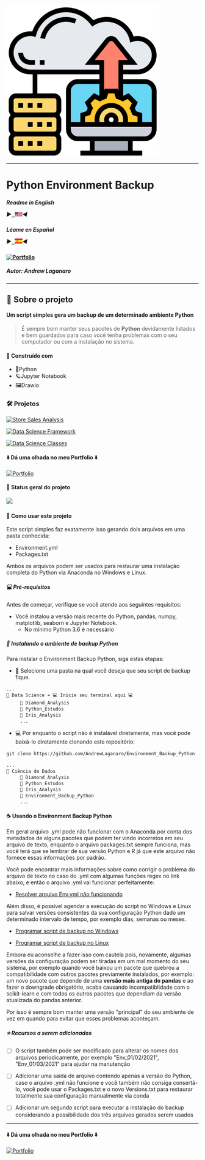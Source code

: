 <img src="Images/Environment_Backup_Python.png" min-width="400px" max-width="400px" width="400px" align="center" alt="Environment_Backup_Python">

---

# Python Environment Backup

##### Readme in English <p align="left"> ▶<kbd><a href="https://github.com/AndrewLaganaro/Environment_Backup_Python/blob/main/README.en.md" alt="American"> <img title="American" alt="American" src="Images/usa.png" width="20"></a></kbd>◀ </p>

##### Léame en Español <p align="left"> ▶<kbd><a href="https://github.com/AndrewLaganaro/Environment_Backup_Python/blob/main/README.es.md" alt="Español"> <img title="Español" alt="Español" src="Images/es.png" width="20"></a></kbd>◀ </p>

#### [![Portfolio](https://img.shields.io/badge/Projects-Portfolio-blue)](https://andrewcode.herokuapp.com)

##### Autor: Andrew Laganaro

---

## 📜 Sobre o projeto

#### Um script simples gera um backup de um determinado ambiente Python

> É sempre bom manter seus pacotes de **Python** devidamente listados e bem guardados para caso você tenha problemas com o seu computador ou com a instalação no sistema.

#### 🚀 Construído com
- 🐍Python
- 🪐Jupyter Notebook
- 🖼Drawio

### 🛠 Projetos

  [![Store Sales Analysis](https://img.shields.io/badge/Projects-Store%20Sales%20Analysis-orange)](https://github.com/AndrewLaganaro/Store_Sales_Analysis)
  
  [![Data Science Framework](https://img.shields.io/badge/Projects-Data%20Science%20Framework-blue)](https://github.com/AndrewLaganaro/Data_Science_Framework)
  
  [![Data Science Classes](https://img.shields.io/badge/Projects-Data%20Science%20Classes-red)](https://github.com/AndrewLaganaro/Data_Science_Classes)

####  ⬇️ Dá uma olhada no meu Portfolio ⬇️
  
  [![Portfolio](https://img.shields.io/badge/Projects-Portfolio-blue)](https://andrewcode.herokuapp.com)

#### 🎯 Status geral do projeto

![](https://us-central1-progress-markdown.cloudfunctions.net/progress/100)
  
#### 📝 Como usar este projeto

Este script simples faz exatamente isso gerando dois arquivos em uma pasta conhecida:

* Environment.yml
* Packages.txt 

Ambos os arquivos podem ser usados para restaurar uma instalação completa do Python via Anaconda no Windows e Linux.

##### 💻 Pré-requisitos

Antes de começar, verifique se você atende aos seguintes requisitos:

- Você instalou a versão mais recente do Python, pandas, numpy, matplotlib, seaborn e Jupyter Notebook.
    - No mínimo Python 3.6 é necessário

##### 🚀 Instalando o ambiente de backup Python

Para instalar o Environment Backup Python, siga estas etapas:

- 📁 Selecione uma pasta na qual você deseja que seu script de backup fique.
```
...
📁 Data Science ⬅️ 💻 Inicie seu terminal aqui 💻
     📁 Diamond_Analysis
     📁 Python_Estudos
     📁 Iris_Analysis
     ...
```
    
- 💻 Por enquanto o script não é instalável diretamente, mas você pode baixá-lo diretamente clonando este repositório:

```
git clone https://github.com/AndrewLaganaro/Environment_Backup_Python
```

```
...
📁 Ciência de Dados
     📁 Diamond_Analysis
     📁 Python_Estudos
     📁 Iris_Analysis
     📁 Environment_Backup_Python
     ...
```

#### ☕ Usando o Environment Backup Python

Em geral arquivo .yml pode não funcionar com o Anaconda por conta dos metadados de alguns pacotes que podem ter vindo incorretos em seu arquivo de texto, enquanto o arquivo packages.txt sempre funciona, mas você terá que se lembrar de sua versão Python e R já que este arquivo não fornece essas informações por padrão.

Você pode encontrar mais informações sobre como corrigir o problema do arquivo de texto no caso do .yml com algumas funções regex no link abaixo, e então o arquivo .yml vai funcionar perfeitamente:

- [Resolver arquivo Env.yml não funcionando](https://github.com/conda/conda/issues/9624#issuecomment-801623523)

Além disso, é possível agendar a execução do script no Windows e Linux para salvar versões consistentes da sua configuração Python dado um determinado intervalo de tempo, por exemplo dias, semanas ou meses.

- [Programar script de backup no Windows](https://towardsdatascience.com/automate-your-python-scripts-with-task-scheduler-661d0a40b279)

- [Programar script de backup no Linux](https://betterprogramming.pub/scheduling-python-scripts-on-linux-fa0d28a8f915)

Embora eu aconselhe a fazer isso com cautela pois, novamente, algumas versões da configuração podem ser tiradas em um mal momento do seu sistema, por exemplo quando você baixou um pacote que quebrou a compatibilidade com outros pacotes previamente instalados, por exemplo: um novo pacote que depende de uma **versão mais antiga do pandas** e ao fazer o downgrade obrigatório, acaba causando incompatiblidade com o scikit-learn e com todos os outros pacotes que dependiam da versão atualizada do pandas anterior.

Por isso é sempre bom manter uma versão "principal" do seu ambiente de vez em quando para evitar que esses problemas aconteçam.

##### ⭐️ Recursos a serem adicionados

- [ ] O script também pode ser modificado para alterar os nomes dos arquivos periodicamente, por exemplo "Env_01/02/2021", "Env_01/03/2021" para ajudar na manutenção

- [ ] Adicionar uma saída de arquivo contendo apenas a versão do Python, caso o arquivo .yml não funcione e você também não consiga consertá-lo, você pode usar o Packages.txt e o novo Versions.txt para restaurar totalmente sua configuração manualmente via conda

- [ ] Adicionar um segundo script para executar a instalação do backup considerando a possibilidade dos três arquivos gerados serem usados

---

####  ⬇️ Dá uma olhada no meu Portfolio ⬇️
  
  [![Portfolio](https://img.shields.io/badge/Projects-Portfolio-blue)](https://andrewcode.herokuapp.com)
  
